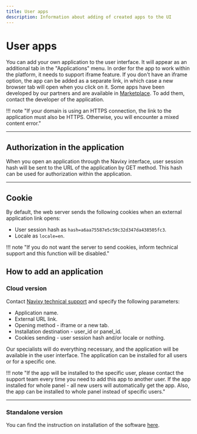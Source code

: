 ```yaml
---
title: User apps
description: Information about adding of created apps to the UI
---
```


# User apps

You can add your own application to the user interface. It will appear as an additional tab in the "Applications" menu.
In order for the app to work within the platform, it needs to support iframe feature.
If you don't have an iframe option, the app can be added as a separate link, in which case a new browser tab will open 
when you click on it.
Some apps have been developed by our partners and are available in [Marketplace](https://marketplace.navixy.com/). 
To add them, contact the developer of the application.

!!! note "If your domain is using an HTTPS connection, the link to the application must also be HTTPS. Otherwise, you will encounter a mixed content error." 

<hr>

## Authorization in the application

When you open an application through the Navixy interface, user session hash will be sent to the URL of the application by 
GET method. This hash can be used for authorization within the application.

<hr>

## Cookie

By default, the web server sends the following cookies when an external application link opens:

* User session hash as `hash=a6aa75587e5c59c32d347da438505fc3`.
* Locale as `locale=en`.

!!! note "If you do not want the server to send cookies, inform technical support and this function will be disabled."

## How to add an application

### Cloud version

Contact [Navixy technical support](./../../general/contacts.md) and specify the following parameters:

* Application name.
* External URL link.
* Opening method - iframe or a new tab.
* Installation destination - user_id or panel_id.
* Cookies sending - user session hash and/or locale or nothing.

Our specialists will do everything necessary, and the application will be available in the user interface.
The application can be installed for all users or for a specific one.

!!! note "If the app will be installed to the specific user, please contact the support team every time you need to add this app to another user. If the app installed for whole panel - all new users will automatically get the app. Also, the app can be installed to whole panel instead of specific users."

<hr>

### Standalone version

You can find the instruction on installation of the software [here](https://www.navixy.com/docs/admin/faq/features/how-to-add-a-custom-app/#dealer-account).

